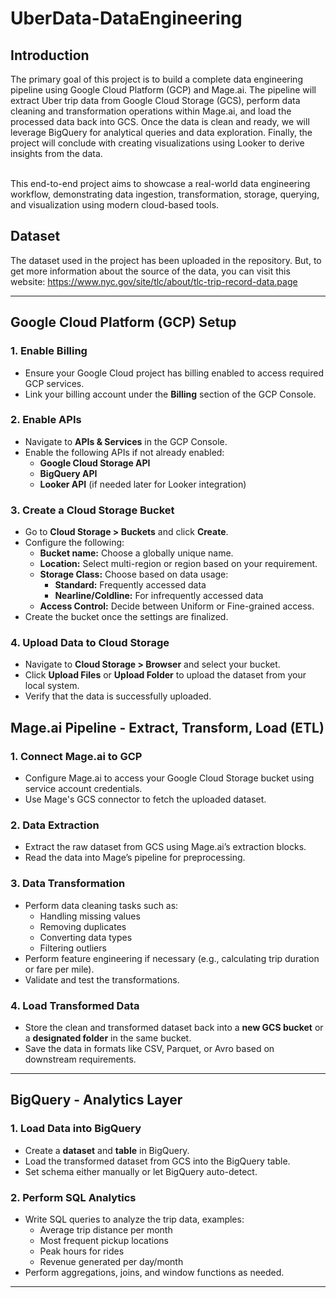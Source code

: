 # UberData-DataEngineering
## Introduction
The primary goal of this project is to build a complete data engineering pipeline using Google Cloud Platform (GCP) and Mage.ai. The pipeline will extract Uber trip data from Google Cloud Storage (GCS), perform data cleaning and transformation operations within Mage.ai, and load the processed data back into GCS. Once the data is clean and ready, we will leverage BigQuery for analytical queries and data exploration. Finally, the project will conclude with creating visualizations using Looker to derive insights from the data.

<br> This end-to-end project aims to showcase a real-world data engineering workflow, demonstrating data ingestion, transformation, storage, querying, and visualization using modern cloud-based tools.

## Dataset
The dataset used in the project has been uploaded in the repository. But, to get more information about the source of the data, you can visit this website: https://www.nyc.gov/site/tlc/about/tlc-trip-record-data.page

---

## Google Cloud Platform (GCP) Setup

### 1. Enable Billing
- Ensure your Google Cloud project has billing enabled to access required GCP services.
- Link your billing account under the **Billing** section of the GCP Console.

### 2. Enable APIs
- Navigate to **APIs & Services** in the GCP Console.
- Enable the following APIs if not already enabled:
  - **Google Cloud Storage API**
  - **BigQuery API**
  - **Looker API** (if needed later for Looker integration)

### 3. Create a Cloud Storage Bucket
- Go to **Cloud Storage > Buckets** and click **Create**.
- Configure the following:
  - **Bucket name:** Choose a globally unique name.
  - **Location:** Select multi-region or region based on your requirement.
  - **Storage Class:** Choose based on data usage:
    - **Standard:** Frequently accessed data
    - **Nearline/Coldline:** For infrequently accessed data
  - **Access Control:** Decide between Uniform or Fine-grained access.
- Create the bucket once the settings are finalized.

### 4. Upload Data to Cloud Storage
- Navigate to **Cloud Storage > Browser** and select your bucket.
- Click **Upload Files** or **Upload Folder** to upload the dataset from your local system.
- Verify that the data is successfully uploaded.

## Mage.ai Pipeline - Extract, Transform, Load (ETL)
### 1. Connect Mage.ai to GCP
- Configure Mage.ai to access your Google Cloud Storage bucket using service account credentials.
- Use Mage's GCS connector to fetch the uploaded dataset.

### 2. Data Extraction
- Extract the raw dataset from GCS using Mage.ai’s extraction blocks.
- Read the data into Mage’s pipeline for preprocessing.

### 3. Data Transformation
- Perform data cleaning tasks such as:
  - Handling missing values
  - Removing duplicates
  - Converting data types
  - Filtering outliers
- Perform feature engineering if necessary (e.g., calculating trip duration or fare per mile).
- Validate and test the transformations.

### 4. Load Transformed Data
- Store the clean and transformed dataset back into a **new GCS bucket** or a **designated folder** in the same bucket.
- Save the data in formats like CSV, Parquet, or Avro based on downstream requirements.

---

## BigQuery - Analytics Layer

### 1. Load Data into BigQuery
- Create a **dataset** and **table** in BigQuery.
- Load the transformed dataset from GCS into the BigQuery table.
- Set schema either manually or let BigQuery auto-detect.

### 2. Perform SQL Analytics
- Write SQL queries to analyze the trip data, examples:
  - Average trip distance per month
  - Most frequent pickup locations
  - Peak hours for rides
  - Revenue generated per day/month
- Perform aggregations, joins, and window functions as needed.

---
